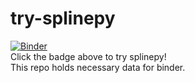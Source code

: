 # try-splinepy
[![Binder](https://mybinder.org/badge_logo.svg)](https://mybinder.org/v2/gh/tataratat/try-splinepy/main)  
Click the badge above to try splinepy!  
This repo holds necessary data for binder.
